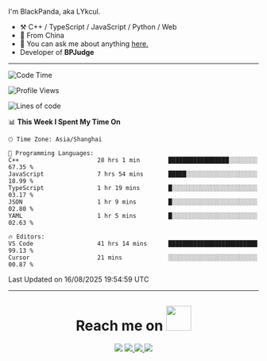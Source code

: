 I'm BlackPanda, aka LYkcul.

-   :hammer_and_pick: C++ / TypeScript / JavaScript / Python / Web
-   :seedling: From China
-   :speech_balloon: You can ask me about anything [here.](https://github.com/LYkcul/LYkcul/issues)
-   Developer of **BPJudge**

---

<!--START_SECTION:waka-->
![Code Time](http://img.shields.io/badge/Code%20Time-977%20hrs%202%20mins-blue)

![Profile Views](http://img.shields.io/badge/Profile%20Views-10-blue)

![Lines of code](https://img.shields.io/badge/From%20Hello%20World%20I%27ve%20Written-58.4%20thousand%20lines%20of%20code-blue)

📊 **This Week I Spent My Time On** 

```text
🕑︎ Time Zone: Asia/Shanghai

💬 Programming Languages: 
C++                      28 hrs 1 min        █████████████████░░░░░░░░   67.35 % 
JavaScript               7 hrs 54 mins       █████░░░░░░░░░░░░░░░░░░░░   18.99 % 
TypeScript               1 hr 19 mins        █░░░░░░░░░░░░░░░░░░░░░░░░   03.17 % 
JSON                     1 hr 9 mins         █░░░░░░░░░░░░░░░░░░░░░░░░   02.80 % 
YAML                     1 hr 5 mins         █░░░░░░░░░░░░░░░░░░░░░░░░   02.63 % 

🔥 Editors: 
VS Code                  41 hrs 14 mins      █████████████████████████   99.13 % 
Cursor                   21 mins             ░░░░░░░░░░░░░░░░░░░░░░░░░   00.87 % 
```


 Last Updated on 16/08/2025 19:54:59 UTC
<!--END_SECTION:waka-->

---

<h1 align="center" style="margin-top: 30px;">
    Reach me on 
    <img src="https://media.giphy.com/media/mGcNjsfWAjY5AEZNw6/giphy.gif" width="50">
</h1>

<p align="center">
  <a href="mailto:2490665576@qq.com"><img src="https://img.shields.io/badge/mail-%23D14836.svg?&style=for-the-badge&logo=maildotru&logoColor=white" /></a>
  <a href="/img/wechat.png">
    <img src="https://img.shields.io/badge/-Wechat-green?style=for-the-badge&logo=wechat&logoColor=white">
  </a>
  <a href="https://www.luogu.com.cn/user/486799">
    <img src="https://img.shields.io/badge/-luogu-white?style=for-the-badge&logoColor=white">
  </a>
  <a href="https://github.com/LYkcul">
    <img src="https://img.shields.io/badge/-Github-black?style=for-the-badge&logo=github&logoColor=white">
  </a>
</p>
